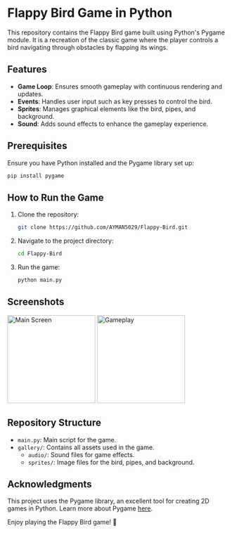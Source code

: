 # Flappy Bird Game in Python

This repository contains the Flappy Bird game built using Python's Pygame module. It is a recreation of the classic game where the player controls a bird navigating through obstacles by flapping its wings.

## Features
- **Game Loop**: Ensures smooth gameplay with continuous rendering and updates.
- **Events**: Handles user input such as key presses to control the bird.
- **Sprites**: Manages graphical elements like the bird, pipes, and background.
- **Sound**: Adds sound effects to enhance the gameplay experience.

## Prerequisites
Ensure you have Python installed and the Pygame library set up:
```bash
pip install pygame
```

## How to Run the Game
1. Clone the repository:
   ```bash
   git clone https://github.com/AYMAN5029/Flappy-Bird.git
   ```
2. Navigate to the project directory:
   ```bash
   cd Flappy-Bird
   ```
3. Run the game:
   ```bash
   python main.py
   ```

## Screenshots

<img src="https://i.imgur.com/on4G9W2.png" alt="Main Screen" width="200"> <img src="https://i.imgur.com/b50YjL7.png" alt="Gameplay" width="200">


## Repository Structure
- `main.py`: Main script for the game.
- `gallery/`: Contains all assets used in the game.
  - `audio/`: Sound files for game effects.
  - `sprites/`: Image files for the bird, pipes, and background.

## Acknowledgments
This project uses the Pygame library, an excellent tool for creating 2D games in Python. Learn more about Pygame [here](https://www.pygame.org/).

Enjoy playing the Flappy Bird game! 🚀

